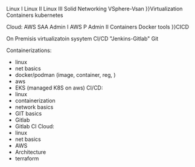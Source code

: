 Linux I
Linux II
Linux III
Solid Networking
VSphere-Vsan }}Virtualization
Containers
kubernetes



Cloud:
AWS SAA
Admin I
AWS P
Admin II
Containers
Docker tools }}CICD


On Premisis
virtualizatoin
sysytem
CI/CD "Jenkins-Gitlab"
Git


Containerizations:
- linux 
- net basics 
- docker/podman (image, container, reg, ) 
- aws
- EKS (managed K8S on aws)
CI/CD:
- linux
- containerization
- network basics
- GIT basics 
- Gitlab
- Gitlab CI
Cloud:
- linux
- net basics
- AWS
- Architecture 
- terraform